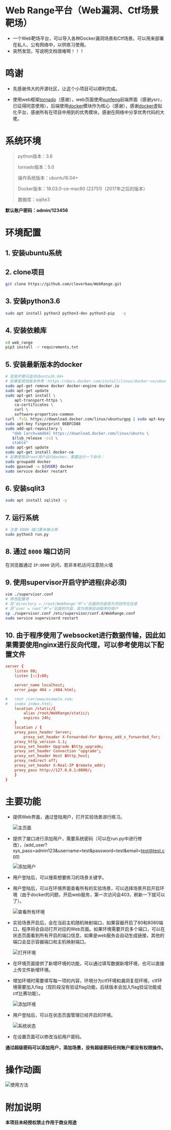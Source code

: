 # Web Range平台（Web漏洞、Ctf场景靶场）
* 一个Web靶场平台，可以导入各种Docker漏洞场景和Ctf场景。可以用来部署在私人、公有网络中，以供练习使用。
* 突然发现，写说明文档很难啊！！！


# 鸣谢
* 先感谢伟大的开源社区，让这个小项目可以顺利完成。

* 使用web框架[tornado](http://www.tornadoweb.org/en/stable/)（感谢），web页面使用[xunfeng](https://github.com/ysrc/xunfeng)前端界面（感谢ysrc，已征得同意使用），后端使用[docker](https://github.com/docker/docker-py)模块作为核心（感谢），感谢[docker](https://docker.com)虚拟化平台，感谢所有在项目中用到的优秀模块，感谢在网络中分享优秀代码的大佬。

# 系统环境

> python版本：3.6
>
> tornado版本：5.0
>
> 操作系统版本：ubuntu16.04+
>
> Docker版本：18.03.0-ce-mac60 (23751)（2017年之后的版本）
>
> 数据库：sqlite3

**默认账户密码：admin/123456**


# 环境配置

## 1. 安装ubuntu系统

## 2. clone项目

```sh 
git clone https://github.com/cleverbao/WebRange.git
```

## 3. 安装python3.6

``` sh 
sudo apt install python3 python3-dev python3-pip   -y
```

## 4. 安装依赖库

``` sh
cd web_range
pip3 install -r requirements.txt
```

## 5. 安装最新版本的docker

``` sh
# 安装步骤只适合Ubuntu16.04+
# 如果是其他版本参考：https://docs.docker.com/install/linux/docker-ce/ubuntu/
sudo apt-get remove docker docker-engine docker.io
sudo apt-get update
sudo apt-get install \
    apt-transport-https \
    ca-certificates \
    curl \
    software-properties-common
curl -fsSL https://download.docker.com/linux/ubuntu/gpg | sudo apt-key add -
sudo apt-key fingerprint 0EBFCD88
sudo add-apt-repository \
   "deb [arch=amd64] https://download.docker.com/linux/ubuntu \
   $(lsb_release -cs) \
   stable"
sudo apt-get update
sudo apt-get install docker-ce
# 如果使用非root用户运行docker，需要运行一下命令：
sudo groupadd docker
sudo gpasswd -a ${USER} docker
sudo service docker restart
```

## 6. 安装sqlit3

``` sh
sudo apt install sqlite3 -y 
```

## 7. 运行系统

``` sh
# 注意 8000 端口要未被占用
sudo python3 run.py
```

## 8. 通过 `8000` 端口访问

在浏览器通过 `IP:8000` 访问，若非本机访问注意防火墙

## 9. 使用supervisor开启守护进程(非必须)

``` sh
vim ./supervisor.conf
# 修改配置项
# 将‘directory = /root/WebRange’中’=‘后面的内容改为项目所在目录
# 将‘user = root’中‘=’后面的内容，改为用来启动程序的用户
cp ./supervisor.conf /etc/supervisor/conf.d/WebRange.conf
sudo service supervisord restart
```

## 10. 由于程序使用了websocket进行数据传输，因此如果需要使用nginx进行反向代理，可以参考使用以下配置文件

``` conf
server {
    listen 80;
    listen [::]:80;

    server_name localhost;
    error_page 404 = /404.html;

#   root /var/www/example.com;
#   index index.html;
    location /static/{
        alias /root/WebRange/static/; 
        expires 24h;
    }
    location / {
	proxy_pass_header Server;
        proxy_set_header X-Forwarded-For $proxy_add_x_forwarded_for;
	proxy_http_version 1.1;
	proxy_set_header Upgrade $http_upgrade;
	proxy_set_header Connection "upgrade";
	proxy_set_header Host $http_host;
    proxy_redirect off;
    proxy_set_header X-Real-IP $remote_addr;
	proxy_pass http://127.0.0.1:8000/;
    }
}
```



# 主要功能

* 提供Web界面，通过登陆用户，打开实验场景进行练习。

  ![主页面](github_images/web_range首页图片.jpg)

* 提供了接口进行添加用户，需要系统密码（可以在run.py中进行修改），/add_user?sys_pass=admin123&username=test&password=test&email=test@test.com

  ![添加用户](github_images/web_range添加用户.jpg)

* 用户登陆后，可以搜索想要练习的场景关键字。

* 用户登陆后，可以在环境界面查看所有的实验场景，可以选择场景开启开启环境（由于docker的问题，开启web服务，第一次访问会403，刷新一下就可以了）。

  ![查看所有环境](github_images/web_range环境图片.jpg)

* 实验场景开启后，会在当前主机随机映射端口，如果容器开启了80和8080端口，程序将会自动打开对应的Web页面。如果环境需要开启多个端口，可以在状态页面看到所有开启的端口信息，如果是web服务会自动生成链接，其他的端口会显示容器端口和主机映射端口。

  ![打开环境](github_images/web_range打开环境图片.jpg)

* 在环境页面提供了新增环境的功能，可以通过填写数据新增环境，也可以直接上传文件新增环境。

* 增加环境时需要填写每一项的内容，环境分为ctf环境和漏洞复现环境，ctf环境需要加入flag（现阶段没有验证flag功能，后续版本会加入flag验证功能或ctf比赛功能）。

  ![添加环境](github_images/web_range添加环境图片.jpg)

* 用户登陆后，可以在状态页面管理已经开启的环境。

  ![系统状态](github_images/web_range状态图片.jpg)


* 在设置页面可以修改当前用户密码。

**通过超级密码可以添加用户，添加场景，没有超级密码任何账户都没有权限操作。**




# 操作动画


![使用方法](github_images/web_range平台使用.gif)



# 附加说明

**本项目未经授权禁止作用于商业用途**
